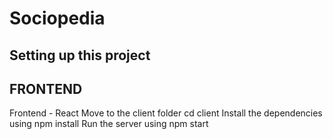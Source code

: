 # Sociopedia
## Setting up this project
## FRONTEND 
Frontend - React
Move to the client folder cd client
Install the dependencies using npm install
Run the server using npm start

